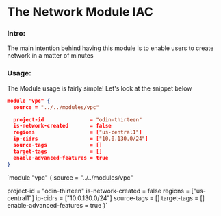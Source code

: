 # The Network Module IAC

### Intro:
The main intention behind having this module is to enable users to create network in a matter of minutes

### Usage:
The Module usage is fairly simple! Let's look at the snippet below

```json
module "vpc" {
  source = "../../modules/vpc"

  project-id               = "odin-thirteen"
  is-network-created       = false
  regions                  = ["us-central1"]
  ip-cidrs                 = ["10.0.130.0/24"]
  source-tags              = []
  target-tags              = []
  enable-advanced-features = true
}
```

`module "vpc" {
  source = "../../modules/vpc"

  project-id               = "odin-thirteen"
  is-network-created       = false
  regions                  = ["us-central1"]
  ip-cidrs                 = ["10.0.130.0/24"]
  source-tags              = []
  target-tags              = []
  enable-advanced-features = true
}`